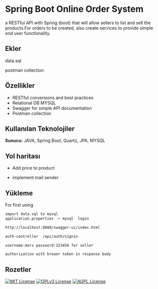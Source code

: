 

# Spring Boot Online Order System

a RESTful API with Spring (boot) that will allow sellers to list and sell the products.For orders to be created, also create services to provide simple end user functionality.


## Ekler

data.sql

postman collection


## Özellikler

- RESTful conversions and best practices
- Relational DB MYSQL
- Swagger for simple API documentation
- Postman collection


## Kullanılan Teknolojiler


**Sunucu:** JAVA, Spring Boot, Quartz, JPA, MYSQL


## Yol haritası

- Add price to product

- implement mail sender


## Yükleme

For first using

```bash 
import data.sql to mysql
application.properties -> mysql  login 

http://localhost:8080/swagger-ui/index.html

auth-controller  /api/auth/signin

username:mars password:123456 for seller 

authorization with breaer token in response body

```

## Rozetler



[![MIT License](https://img.shields.io/badge/License-MIT-green.svg)](https://choosealicense.com/licenses/mit/)
[![GPLv3 License](https://img.shields.io/badge/License-GPL%20v3-yellow.svg)](https://opensource.org/licenses/)
[![AGPL License](https://img.shields.io/badge/license-AGPL-blue.svg)](http://www.gnu.org/licenses/agpl-3.0)

  
